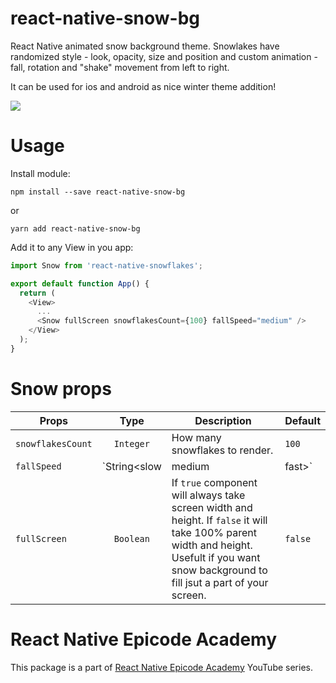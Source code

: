 # react-native-snow-bg
React Native animated snow background theme. Snowlakes have randomized style - look, opacity, size and position and custom animation - fall, rotation and "shake" movement from left to right.

It can be used for ios and android as nice winter theme addition!

![](Example/snow-bg.gif)

# Usage
Install module:
```
npm install --save react-native-snow-bg
```

or

```
yarn add react-native-snow-bg
```

Add it to any View in you app:
```js
import Snow from 'react-native-snowflakes';

export default function App() {
  return (
    <View>
      ...
      <Snow fullScreen snowflakesCount={100} fallSpeed="medium" />
    </View>
  );
}
```

# Snow props
| Props                | Type          | Description  | Default      |
| --------------------- |:-------------:| ------------ | ------------ |
| `snowflakesCount` | `Integer`     | How many snowflakes to render.      |`100` |
| `fallSpeed`  | `String<slow | medium | fast>`     | How fast snowflakes will fall.| `medium`         |
| `fullScreen`    | `Boolean`     | If `true` component will always take screen width and height. If `false` it will take 100% parent width and height. Usefult if  you want snow background to fill jsut a part of your screen.      | `false` |

# React Native Epicode Academy
This package is a part of [React Native Epicode Academy](https://www.youtube.com/channel/UCjeodJlopQe4b91Y-uS18Ow) YouTube series.